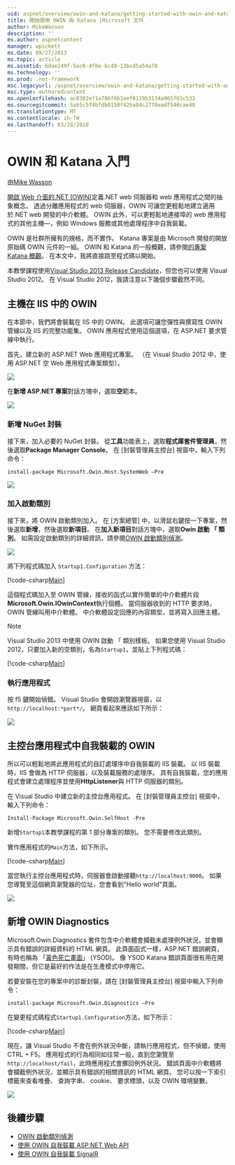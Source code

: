 ```yaml
---
uid: aspnet/overview/owin-and-katana/getting-started-with-owin-and-katana
title: 開始使用 OWIN 與 Katana |Microsoft 文件
author: MikeWasson
description: ''
ms.author: aspnetcontent
manager: wpickett
ms.date: 09/27/2013
ms.topic: article
ms.assetid: 6dae249f-5ac6-4f6e-bc49-13bcd5a54a70
ms.technology: ''
ms.prod: .net-framework
msc.legacyurl: /aspnet/overview/owin-and-katana/getting-started-with-owin-and-katana
msc.type: authoredcontent
ms.openlocfilehash: ac0302ef1a786f6b1eef8119b3134a965f01c533
ms.sourcegitcommit: 5ab5c5f4bfdb0150f42ba84c2770eadf540cae48
ms.translationtype: MT
ms.contentlocale: zh-TW
ms.lasthandoff: 03/28/2018
---
```

<a name="getting-started-with-owin-and-katana"></a>OWIN 和 Katana 入門
====================
由[Mike Wasson](https://github.com/MikeWasson)

[開啟 Web 介面的.NET (OWIN)](http://owin.org/)定義.NET web 伺服器和 web 應用程式之間的抽象概念。 透過分離應用程式的 web 伺服器，OWIN 可讓您更輕鬆地建立適用於.NET web 開發的中介軟體。 OWIN 此外，可以更輕鬆地連接埠的 web 應用程式的其他主機&#8212;，例如 Windows 服務或其他處理程序中自我裝載。

OWIN 是社群所擁有的規格，而不實作。 Katana 專案是由 Microsoft 開發的開放原始碼 OWIN 元件的一組。 OWIN 和 Katana 的一般概觀，請參閱[的專案 Katana 概觀](an-overview-of-project-katana.md)。 在本文中，我將直接跳至程式碼以開始。

本教學課程使用[Visual Studio 2013 Release Candidate](https://go.microsoft.com/fwlink/?LinkId=306566)，但您也可以使用 Visual Studio 2012。 在 Visual Studio 2012，我請注意以下幾個步驟截然不同。

## <a name="host-owin-in-iis"></a>主機在 IIS 中的 OWIN

在本節中，我們將會裝載在 IIS 中的 OWIN。 此選項可讓您彈性與撰寫性 OWIN 管線以及 IIS 的完整功能集。 OWIN 應用程式使用這個選項，在 ASP.NET 要求管線中執行。

首先，建立新的 ASP.NET Web 應用程式專案。 （在 Visual Studio 2012 中，使用 ASP.NET 空 Web 應用程式專案類型）。

![](getting-started-with-owin-and-katana/_static/image1.png)

在**新增 ASP.NET 專案**對話方塊中，選取**空**範本。

![](getting-started-with-owin-and-katana/_static/image2.png)

### <a name="add-nuget-packages"></a>新增 NuGet 封裝

接下來，加入必要的 NuGet 封裝。 從**工具**功能表上，選取**程式庫套件管理員**，然後選取**Package Manager Console**。 在 [封裝管理員主控台] 視窗中，輸入下列命令：

`install-package Microsoft.Owin.Host.SystemWeb –Pre`

![](getting-started-with-owin-and-katana/_static/image3.png)

### <a name="add-a-startup-class"></a>加入啟動類別

接下來，將 OWIN 啟動類別加入。 在 [方案總管] 中，以滑鼠右鍵按一下專案，然後選取**新增**，然後選取**新項目**。 在**加入新項目**對話方塊中，選取**Owin 啟動 「 類別**。 如需設定啟動類別的詳細資訊，請參閱[OWIN 啟動類別偵測](owin-startup-class-detection.md)。

![](getting-started-with-owin-and-katana/_static/image4.png)

將下列程式碼加入 `Startup1.Configuration` 方法：

[!code-csharp[Main](getting-started-with-owin-and-katana/samples/sample1.cs?highlight=3)]

這個程式碼加入至 OWIN 管線，接收的函式以實作簡單的中介軟體片段**Microsoft.Owin.IOwinContext**執行個體。 當伺服器收到的 HTTP 要求時，OWIN 管線叫用中介軟體。 中介軟體設定回應的內容類型，並將寫入回應主體。

> [!NOTE]
> Visual Studio 2013 中使用 OWIN 啟動 「 類別樣板。 如果您使用 Visual Studio 2012，只要加入新的空類別，名為`Startup1`，並貼上下列程式碼：


[!code-csharp[Main](getting-started-with-owin-and-katana/samples/sample2.cs)]

### <a name="run-the-application"></a>執行應用程式

按 f5 鍵開始偵錯。 Visual Studio 會開啟瀏覽器視窗，以`http://localhost:*port*/`。 網頁看起來應該如下所示：

![](getting-started-with-owin-and-katana/_static/image5.png)

## <a name="self-host-owin-in-a-console-application"></a>主控台應用程式中自我裝載的 OWIN

所以可以輕鬆地將此應用程式的自訂處理序中自我裝載的 IIS 裝載。 以 IIS 裝載時，IIS 會做為 HTTP 伺服器，以及裝載服務的處理序。 具有自我裝載，您的應用程式會建立處理程序並使用**HttpListener**與 HTTP 伺服器的類別。

在 Visual Studio 中建立新的主控台應用程式。 在 [封裝管理員主控台] 視窗中，輸入下列命令：

`Install-Package Microsoft.Owin.SelfHost -Pre`

新增`Startup1`本教學課程的第 1 部分專案的類別。 您不需要修改此類別。

實作應用程式的`Main`方法，如下所示。

[!code-csharp[Main](getting-started-with-owin-and-katana/samples/sample3.cs)]

當您執行主控台應用程式時，伺服器會啟動接聽`http://localhost:9000`。 如果您導覽至這個網頁瀏覽器的位址，您會看到"Hello world"頁面。

![](getting-started-with-owin-and-katana/_static/image6.png)

## <a name="add-owin-diagnostics"></a>新增 OWIN Diagnostics

Microsoft.Owin.Diagnostics 套件包含中介軟體會攔截未處理例外狀況，並會顯示具有錯誤的詳細資料的 HTML 網頁。 此頁面函式一樣，ASP.NET 錯誤網頁，有時也稱為 「[黃色死亡畫面](http://en.wikipedia.org/wiki/Yellow_Screen_of_Death#Yellow)」 (YSOD)。 像 YSOD Katana 錯誤頁面很有用在開發期間，但它是最好的作法是在生產模式中停用它。

若要安裝在您的專案中的診斷封裝，請在 [封裝管理員主控台] 視窗中輸入下列命令：

`install-package Microsoft.Owin.Diagnostics –Pre`

在變更程式碼程式`Startup1.Configuration`方法，如下所示：

[!code-csharp[Main](getting-started-with-owin-and-katana/samples/sample4.cs?highlight=4,9-12)]

現在，讓 Visual Studio 不會在例外狀況中斷，請執行應用程式，但不偵錯，使用 CTRL + F5。 應用程式的行為相同如往常一般，直到您瀏覽至`http://localhost/fail`，此時應用程式會擲回例外狀況。 錯誤頁面中介軟體將會攔截例外狀況，並顯示具有錯誤的相關資訊的 HTML 網頁。 您可以按一下索引標籤來查看堆疊、 查詢字串、 cookie、 要求標頭，以及 OWIN 環境變數。

![](getting-started-with-owin-and-katana/_static/image7.png)

## <a name="next-steps"></a>後續步驟

- [OWIN 啟動類別偵測](owin-startup-class-detection.md)
- [使用 OWIN 自我裝載 ASP.NET Web API](../../../web-api/overview/hosting-aspnet-web-api/use-owin-to-self-host-web-api.md)
- [使用 OWIN 自我裝載 SignalR](../../../signalr/overview/deployment/tutorial-signalr-self-host.md)
